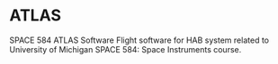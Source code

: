 # ATLAS
SPACE 584 ATLAS Software
Flight software for HAB system related to University of Michigan SPACE 584: Space Instruments course.
